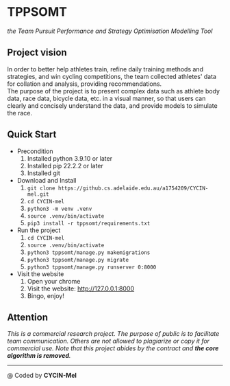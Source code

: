 # TPPSOMT
_the Team Pursuit Performance and Strategy Optimisation Modelling Tool_  

## Project vision  
In order to better help athletes train, refine daily training methods and strategies, and win cycling competitions, the team collected athletes' data for collation and analysis, providing recommendations.  
The purpose of the project is to present complex data such as athlete body data, race data, bicycle data, etc. in a visual manner, so that users can clearly and concisely understand the data, and provide models to simulate the race.

## Quick Start
- Precondition  
    1. Installed python 3.9.10 or later  
    2. Installed pip 22.2.2 or later  
    3. Installed git  
- Download and Install
    1. `git clone https://github.cs.adelaide.edu.au/a1754209/CYCIN-mel.git`  
    2. `cd CYCIN-mel`  
    3. `python3 -m venv .venv`  
    4. `source .venv/bin/activate`  
    5. `pip3 install -r tppsomt/requirements.txt`  
- Run the project
    1. `cd CYCIN-mel`  
    2. `source .venv/bin/activate`  
    3. `python3 tppsomt/manage.py makemigrations`
    4. `python3 tppsomt/manage.py migrate`
    5. `python3 tppsomt/manage.py runserver 0:8000`  
- Visit the website  
    1. Open your chrome  
    2. Visit the website: http://127.0.0.1:8000  
    3. Bingo, enjoy!  

## Attention
_This is a commercial research project. The purpose of public is to facilitate team communication. Others are not allowed to plagiarize or copy it for commercial use. Note that this project abides by the contract and **the core algorithm is removed**._

---
@ Coded by **CYCIN-Mel**


